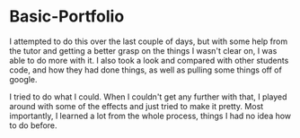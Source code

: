 # Basic-Portfolio

I attempted to do this over the last couple of days, but with some help from the tutor and getting a better grasp on the things I wasn't clear on, I was able to do more with it. I also took a look and compared with other students code, and how they had done things, as well as pulling some things off of google. 

I tried to do what I could. When I couldn't get any further with that, I played around with some of the effects and just tried to make it pretty. Most importantly, I learned a lot from the whole process, things I had no idea how to do before.
